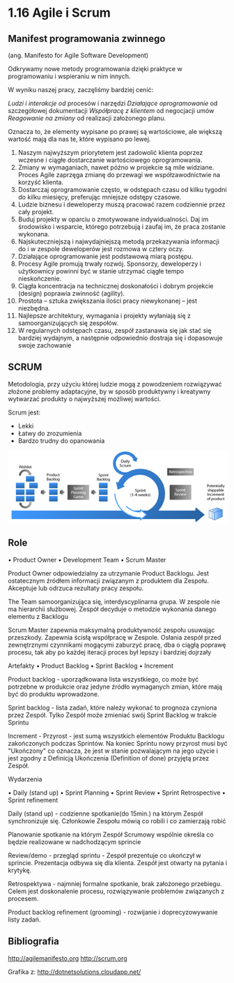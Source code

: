 1.16 Agile i Scrum
=======================

Manifest programowania zwinnego
-------------------------------

(ang. Manifesto for Agile Software Development)

Odkrywamy nowe metody programowania dzięki praktyce w programowaniu
i wspieraniu w nim innych.

W wyniku naszej pracy, zaczęliśmy bardziej cenić:

*Ludzi i interakcje od* procesów i narzędzi
*Działające oprogramowanie* od szczegółowej dokumentacji
*Współpracę z klientem* od negocjacji umów
*Reagowanie na zmiany* od realizacji założonego planu.

Oznacza to, że elementy wypisane po prawej są wartościowe,
ale większą wartość mają dla nas te, które wypisano po lewej.

1. Naszym najwyższym priorytetem jest zadowolić klienta poprzez wczesne i ciągłe dostarczanie wartościowego oprogramowania.
2. Zmiany w wymaganiach, nawet późno w projekcie są mile widziane. Proces Agile zaprzęga zmianę do przewagi we współzawodnictwie na korzyść klienta.
3. Dostarczaj oprogramowanie często, w odstępach czasu od kilku tygodni do kilku miesięcy, preferując mniejsze odstępy czasowe.
4. Ludzie biznesu i deweloperzy muszą pracować razem codziennie przez cały projekt.
5. Buduj projekty w oparciu o zmotywowane indywidualności. Daj im środowisko i wsparcie, którego potrzebują i zaufaj im, że praca zostanie wykonana.
6. Najskuteczniejszą i najwydajniejszą metodą przekazywania informacji do i w zespole deweloperów jest rozmowa w cztery oczy.
7. Działające oprogramowanie jest podstawową miarą postępu.
8. Procesy Agile promują trwały rozwój. Sponsorzy, deweloperzy i użytkownicy powinni być w stanie utrzymać ciągłe tempo nieskończenie.
9. Ciągła koncentracja na technicznej doskonałości i dobrym projekcie (design) poprawia zwinność (agility).
10. Prostota – sztuka zwiększania ilości pracy niewykonanej – jest niezbędna.
11. Najlepsze architektury, wymagania i projekty wyłaniają się z samoorganizujących się zespołów.
12. W regularnych odstępach czasu, zespół zastanawia się jak stać się bardziej wydajnym, a następnie odpowiednio dostraja się i dopasowuje swoje zachowanie

SCRUM
-----

Metodologia, przy użyciu której ludzie mogą z powodzeniem rozwiązywać złożone problemy adaptacyjne, by w sposób produktywny i kreatywny wytwarzać produkty o najwyższej możliwej wartości.

Scrum jest:
* Lekki
* Łatwy do zrozumienia
* Bardzo trudny do opanowania

![image](./images/scrum_metodyka.jpg)

Role
----

• Product Owner
• Development Team
• Scrum Master

Product Owner odpowiedzialny za utrzymanie Product Backlogu. Jest ostatecznym źródłem informacji związanym z produktem dla Zespołu. Akceptuje lub odrzuca rezultaty pracy zespołu.

The Team samoorganizująca się, interdyscyplinarna grupa. W zespole nie ma hierarchii służbowej. Zespół decyduje o metodzie wykonania danego elementu z Backlogu

Scrum Master zapewnia maksymalną produktywność zespołu usuwając przeszkody. Zapewnia ścisłą współpracę w Zespole. Osłania zespół przed zewnętrznymi czynnikami mogącymi zaburzyć pracę, dba o ciągłą poprawę procesu, tak aby po każdej iteracji proces był lepszy i bardziej dojrzały

Artefakty
• Product Backlog
• Sprint Backlog
• Increment

Product backlog - uporządkowana lista wszystkiego, co może być potrzebne w produkcie oraz jedyne źródło wymaganych zmian, które mają być do produktu wprowadzone.

Sprint backlog - lista zadań, które należy wykonać to prognoza czyniona przez Zespół. Tylko Zespół może zmieniać swój Sprint Backlog w trakcie Sprintu

Increment - Przyrost - jest sumą wszystkich elementów Produktu Backlogu zakończonych podczas Sprintów. Na koniec Sprintu nowy przyrost musi być "Ukończony"
co oznacza, że jest w stanie pozwalającym na jego użycie i jest zgodny z Definicją Ukończenia (Definition of done) przyjętą przez Zespół.

Wydarzenia

• Daily (stand up)
• Sprint Planning
• Sprint Review
• Sprint Retrospective
• Sprint refinement

Daily (stand up) - codzienne spotkanie(do 15min.) na którym Zespół synchronizuje się. Członkowie Zespołu mówią co robili i co zamierzają robić

Planowanie spotkanie na którym Zespół Scrumowy wspólnie określa co będzie realizowane w nadchodzącym sprincie

Review/demo - przegląd sprintu - Zespół prezentuje co ukończył w sprincie. Prezentacja odbywa się dla klienta. Zespół jest otwarty na pytania i krytykę.

Retrospektywa - najmniej formalne spotkanie, brak założonego przebiegu. Celem jest doskonalenie procesu, rozwiązywanie problemów związanych z procesem.

Product backlog refinement (grooming) - rozwijanie i doprecyzowywanie listy zadań.


Bibliografia
------------

http://agilemanifesto.org
http://scrum.org

Grafika z:
http://dotnetsolutions.cloudapp.net/